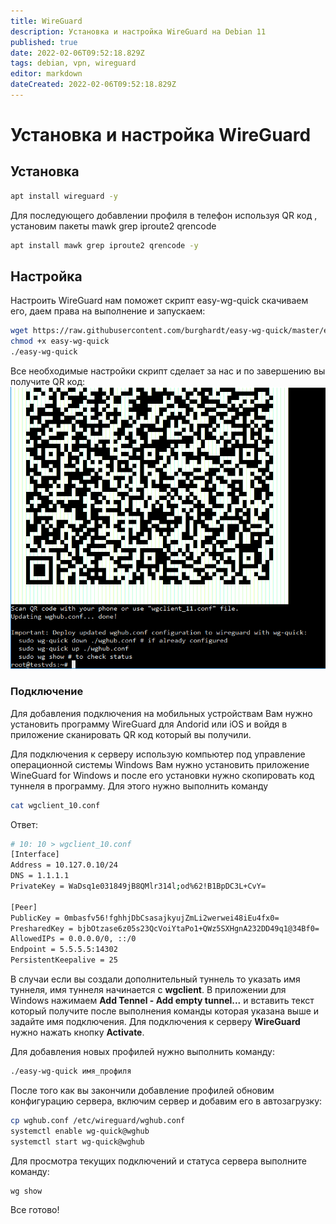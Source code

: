 ```yaml
---
title: WireGuard
description: Установка и настройка WireGuard на Debian 11
published: true
date: 2022-02-06T09:52:18.829Z
tags: debian, vpn, wireguard
editor: markdown
dateCreated: 2022-02-06T09:52:18.829Z
---
```


# Установка и настройка WireGuard
## Установка
```bash
apt install wireguard -y
```
Для последующего добавлении профиля в телефон используя QR код , установим пакеты mawk grep iproute2 qrencode
```bash
apt install mawk grep iproute2 qrencode -y
```
## Настройка
Настроить WireGuard нам поможет скрипт easy-wg-quick скачиваем его, даем права на выполнение и запускаем:
```bash
wget https://raw.githubusercontent.com/burghardt/easy-wg-quick/master/easy-wg-quick
chmod +x easy-wg-quick
./easy-wg-quick
```
Все необходимые настройки скрипт сделает за нас и по завершению вы получите QR код:
![wireguard_qrcode.png](/images/wireguard_qrcode.png)
### Подключение
Для добавления подключения на мобильных устройствам Вам нужно установить программу WireGuard для Andorid или iOS и войдя в приложение сканировать QR код который вы получили.

Для подключения к серверу использую компьютер под управление операционной системы Windows Вам нужно установить приложение WineGuard for Windows и после его установки нужно скопировать код туннеля в программу. Для этого нужно выполнить команду
```bash
cat wgclient_10.conf
```
Ответ:
```bash
# 10: 10 > wgclient_10.conf
[Interface]
Address = 10.127.0.10/24
DNS = 1.1.1.1
PrivateKey = WaDsq1e031849jB8QMlr314l;od%62!B1BpDC3L+CvY=

[Peer]
PublicKey = 0mbasfv56!fghhjDbCsasajkyujZmLi2werwei48iEu4fx0=
PresharedKey = bjbOtzase6z05s23QcVoiYtaPo1+QWz5SXHgnA232DD49q1@34Bf0=
AllowedIPs = 0.0.0.0/0, ::/0
Endpoint = 5.5.5.5:14302
PersistentKeepalive = 25
```
В случаи если вы создали дополнительный туннель то указать имя туннеля, имя туннеля начинается c **wgclient**.
В приложении для Windows нажимаем **Add Tennel - Add empty tunnel...** и вставить текст который получите после выполнения команды которая указана выше и задайте имя подключения. Для подключения к серверу **WireGuard** нужно нажать кнопку **Activate**.

Для добавления новых профилей нужно выполнить команду:
```bash
./easy-wg-quick имя_профиля
```
После того как вы закончили добавление профилей обновим конфигурацию сервера, включим сервер и добавим его в автозагрузку:
```bash
cp wghub.conf /etc/wireguard/wghub.conf 
systemctl enable wg-quick@wghub
systemctl start wg-quick@wghub
```
Для просмотра текущих подключений и статуса сервера выполните команду:
```bash
wg show
```
Все готово!